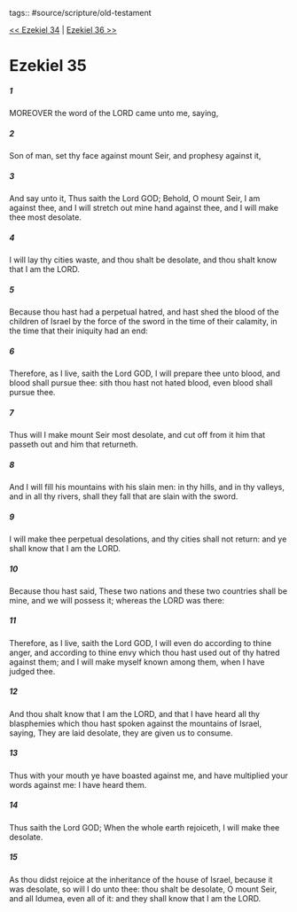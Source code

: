 tags:: #source/scripture/old-testament

[<< Ezekiel 34](source/scripture/old-testament/26_Ezekiel/Ezekiel_34.md) | [Ezekiel 36 >>](source/scripture/old-testament/26_Ezekiel/Ezekiel_36.md)

# Ezekiel 35

##### 1

MOREOVER the word of the LORD came unto me, saying,

##### 2

Son of man, set thy face against mount Seir, and prophesy against it,

##### 3

And say unto it, Thus saith the Lord GOD; Behold, O mount Seir, I am against thee, and I will stretch out mine hand against thee, and I will make thee most desolate.

##### 4

I will lay thy cities waste, and thou shalt be desolate, and thou shalt know that I am the LORD.

##### 5

Because thou hast had a perpetual hatred, and hast shed the blood of the children of Israel by the force of the sword in the time of their calamity, in the time that their iniquity had an end:

##### 6

Therefore, as I live, saith the Lord GOD, I will prepare thee unto blood, and blood shall pursue thee: sith thou hast not hated blood, even blood shall pursue thee.

##### 7

Thus will I make mount Seir most desolate, and cut off from it him that passeth out and him that returneth.

##### 8

And I will fill his mountains with his slain men: in thy hills, and in thy valleys, and in all thy rivers, shall they fall that are slain with the sword.

##### 9

I will make thee perpetual desolations, and thy cities shall not return: and ye shall know that I am the LORD.

##### 10

Because thou hast said, These two nations and these two countries shall be mine, and we will possess it; whereas the LORD was there:

##### 11

Therefore, as I live, saith the Lord GOD, I will even do according to thine anger, and according to thine envy which thou hast used out of thy hatred against them; and I will make myself known among them, when I have judged thee.

##### 12

And thou shalt know that I am the LORD, and that I have heard all thy blasphemies which thou hast spoken against the mountains of Israel, saying, They are laid desolate, they are given us to consume.

##### 13

Thus with your mouth ye have boasted against me, and have multiplied your words against me: I have heard them.

##### 14

Thus saith the Lord GOD; When the whole earth rejoiceth, I will make thee desolate.

##### 15

As thou didst rejoice at the inheritance of the house of Israel, because it was desolate, so will I do unto thee: thou shalt be desolate, O mount Seir, and all Idumea, even all of it: and they shall know that I am the LORD.
